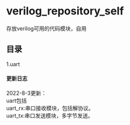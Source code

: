 # verilog_repository_self
存放verilog可用的代码模块，自用

## 目录  
1.uart

#### 更新日志  
2022-8-3更新：  
uart包括  
uart_rx:串口接收模块，包括解协议。  
uart_tx:串口发送模块，多字节发送。  
